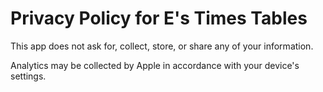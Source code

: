 # Privacy Policy for E's Times Tables

This app does not ask for, collect, store, or share any of your information.

Analytics may be collected by Apple in accordance with your device's settings.
